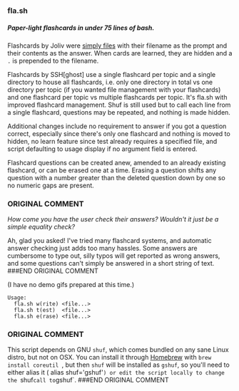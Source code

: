 ### fla.sh

##### Paper-light flashcards in under 75 lines of bash.

Flashcards by Joliv were [simply files](http://en.wikipedia.org/wiki/Everything_is_a_file)
with their filename as the prompt and their contents as the answer. When cards are learned, they are hidden and a `.` is prepended to the filename.

Flashcards by SSH[ghost] use a single flashcard per topic and a single directory to house
all flashcards, i.e. only one directory in total vs one directory per topic (if you
wanted file management with your flashcards) and one flashcard per topic vs multiple
flashcards per topic. It's fla.sh with improved flashcard management. Shuf is still used
but to call each line from a single flashcard, questions may be repeated, and nothing is
made hidden.

Additional changes include no requirement to answer if you got a question correct,
especially since there's only one flashcard and nothing is moved to hidden, no learn
feature since test already requires a specified file, and script defaulting to usage
display if no argument field is entered.

Flashcard questions can be created anew, amended to an already existing flashcard, or can
be erased one at a time. Erasing a question shifts any question with a number greater than
the deleted question down by one so no numeric gaps are present.

### ORIGINAL COMMENT
*How come you have the user check their answers? Wouldn't it just be a simple equality
check?*

Ah, glad you asked! I've tried many flashcard systems, and automatic answer checking just
adds too many hassles. Some answers are cumbersome to type out, silly typos will get
reported as wrong answers, and some questions can't simply be answered in a short string
of text.
###END ORIGINAL COMMENT

(I have no demo gifs prepared at this time.)

```
Usage:
  fla.sh w(rite) <file...>
  fla.sh t(est)  <file...>
  fla.sh e(rase) <file...>
```

### ORIGINAL COMMENT
This script depends on GNU `shuf`, which comes bundled on any sane Linux distro, but not
on OSX. You can install it through [Homebrew](http://brew.sh) with `brew install coreutil
`, but then `shuf` will be installed as `gshuf`, so you'll need to either alias it (
alias shuf='gshuf'`) or edit the script locally to change the `shuf` call to `gshuf`.
###END ORIGINAL COMMENT

